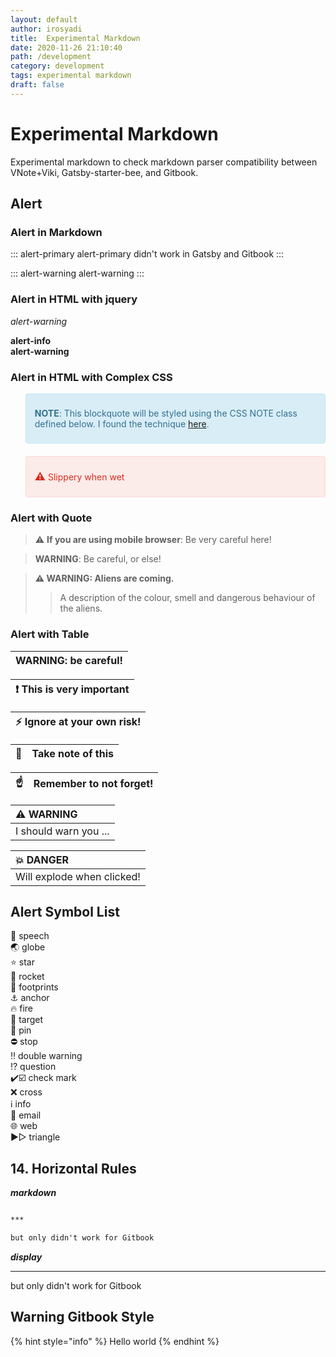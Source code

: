 ```yaml
---
layout: default
author: irosyadi
title:  Experimental Markdown
date: 2020-11-26 21:10:40
path: /development
category: development
tags: experimental markdown
draft: false
---
```


#  Experimental Markdown

Experimental markdown to check markdown parser compatibility between VNote+Viki, Gatsby-starter-bee, and Gitbook.


## Alert

### Alert in Markdown

::: alert-primary
alert-primary didn't work in Gatsby and Gitbook
:::

::: alert-warning
alert-warning
:::

### Alert in HTML with jquery

<div class="alert-warning">
<p><em>alert-warning</em></p>
</div>

<div class="alert alert-info">
  <i class="fas fa-info-circle"></i> <strong>alert-info</strong>
</div>

<div class="alert alert-warning">
  <i class="fas fa-warning-circle"></i> <strong>alert-warning</strong>
</div>



### Alert in HTML with Complex CSS

<div class=NOTE></div>

> **NOTE**: This blockquote will be styled using the CSS NOTE class defined below.
> I found the technique [here](https://developer.run/17).

<div class=DANGER></div>

> Slippery when wet

<style>
.NOTE+blockquote {
padding: 8px 35px 8px 14px;
margin-bottom: 20px;
border-radius: 4px;
background-color: #d9edf7;
border: 1px solid #bce8f1;
}
.NOTE+blockquote p {
color: #31708f;
}
.DANGER+blockquote {
padding: 8px 35px 8px 14px;
margin-bottom: 20px;
text-shadow: 0 1px 0 rgba(255,255,255,0.5);
background-color: rgba(232,76,61,0.1);
border-radius: 4px;
border: 1px solid rgba(232,76,61,0.1);
}
.DANGER+blockquote p {
color: #d82a1a;
}
.DANGER+blockquote p:before {
content: "⚠ ";
font-weight: bold;
font-size: larger;
display: inline;
}
</style>



### Alert with Quote

> ⚠️ **If you are using mobile browser**: Be very careful here!

> **WARNING**: Be careful, or else!


> **⚠️ WARNING: Aliens are coming.**
> > A description of the colour, smell and dangerous behaviour of the aliens.

### Alert with Table

| WARNING: be careful! |
| -------------------- |

| ❗️  This is very important |
| ------------------------- |

| ⚡️        Ignore at your own risk! |
| ---------------------------------- |

| 📝        | Take note of this       |
|---------------|:------------------------|

| ☝️  | Remember to not forget! |
| --- | :---------------------- |

| ⚠️ WARNING            |
| :-------------------- |
| I should warn you ... |

| 💥 DANGER                  |
| :------------------------- |
| Will explode when clicked! |


## Alert Symbol List

💬 speech  
🌏️ globe  
⭐️ star  
🚀 rocket  
👣 footprints  
⚓️ anchor  
🔥 fire  
🎯 target  
📌 pin  
⛔ stop  
‼️ double warning  
⁉️ question  
✔️☑️ check mark  
❌ cross  
ℹ️ info  
📧 email  
🌐 web  
▶▷ triangle

## 14. Horizontal Rules

***markdown***
```md

***

but only didn't work for Gitbook
```

***display***

***

but only didn't work for Gitbook


## Warning Gitbook Style

{% hint style="info" %}
Hello world
{% endhint %}